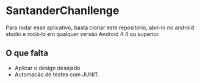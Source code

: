 ﻿# SantanderChanllenge
Para rodar esse aplicativo, basta clonar este repositório, abrí-lo no android studio e rodá-lo em qualquer versão Android 4.4 ou superior.

## O que falta
- Aplicar o design desejado
- Automacão de testes com JUNIT.
